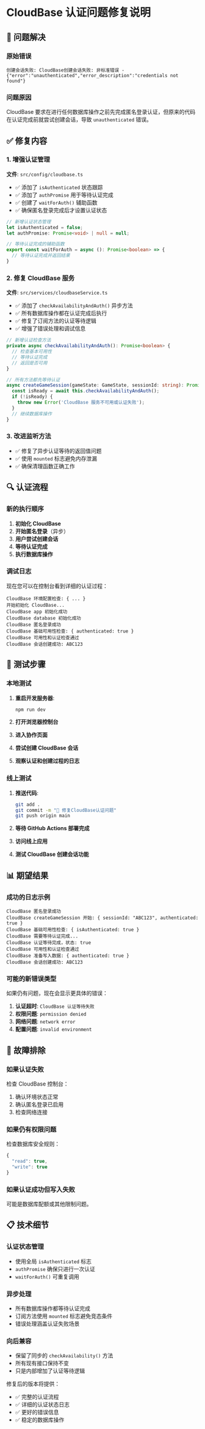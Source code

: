 # CloudBase 认证问题修复说明

## 🎯 问题解决

### 原始错误
```
创建会话失败: CloudBase创建会话失败: 非标准错误 - {"error":"unauthenticated","error_description":"credentials not found"}
```

### 问题原因
CloudBase 要求在进行任何数据库操作之前先完成匿名登录认证，但原来的代码在认证完成前就尝试创建会话，导致 `unauthenticated` 错误。

## ✅ 修复内容

### 1. 增强认证管理
**文件**: `src/config/cloudbase.ts`

- ✅ 添加了 `isAuthenticated` 状态跟踪
- ✅ 添加了 `authPromise` 用于等待认证完成
- ✅ 创建了 `waitForAuth()` 辅助函数
- ✅ 确保匿名登录完成后才设置认证状态

```typescript
// 新增认证状态管理
let isAuthenticated = false;
let authPromise: Promise<void> | null = null;

// 等待认证完成的辅助函数
export const waitForAuth = async (): Promise<boolean> => {
  // 等待认证完成并返回结果
}
```

### 2. 修复 CloudBase 服务
**文件**: `src/services/cloudbaseService.ts`

- ✅ 添加了 `checkAvailabilityAndAuth()` 异步方法
- ✅ 所有数据库操作都在认证完成后执行
- ✅ 修复了订阅方法的认证等待逻辑
- ✅ 增强了错误处理和调试信息

```typescript
// 新增认证检查方法
private async checkAvailabilityAndAuth(): Promise<boolean> {
  // 检查基本可用性
  // 等待认证完成
  // 返回是否可用
}

// 所有方法都先等待认证
async createGameSession(gameState: GameState, sessionId: string): Promise<void> {
  const isReady = await this.checkAvailabilityAndAuth();
  if (!isReady) {
    throw new Error('CloudBase 服务不可用或认证失败');
  }
  // 继续数据库操作
}
```

### 3. 改进监听方法
- ✅ 修复了异步认证等待的返回值问题
- ✅ 使用 `mounted` 标志避免内存泄漏
- ✅ 确保清理函数正确工作

## 🔍 认证流程

### 新的执行顺序
1. **初始化 CloudBase**
2. **开始匿名登录**（异步）
3. **用户尝试创建会话**
4. **等待认证完成**
5. **执行数据库操作**

### 调试日志
现在您可以在控制台看到详细的认证过程：

```
CloudBase 环境配置检查: { ... }
开始初始化 CloudBase...
CloudBase app 初始化成功
CloudBase database 初始化成功
CloudBase 匿名登录成功
CloudBase 基础可用性检查: { authenticated: true }
CloudBase 可用性和认证检查通过
CloudBase 会话创建成功: ABC123
```

## 🧪 测试步骤

### 本地测试
1. **重启开发服务器**:
   ```bash
   npm run dev
   ```

2. **打开浏览器控制台**
3. **进入协作页面**
4. **尝试创建 CloudBase 会话**
5. **观察认证和创建过程的日志**

### 线上测试
1. **推送代码**:
   ```bash
   git add .
   git commit -m "🔧 修复CloudBase认证问题"
   git push origin main
   ```

2. **等待 GitHub Actions 部署完成**
3. **访问线上应用**
4. **测试 CloudBase 创建会话功能**

## 📊 期望结果

### 成功的日志示例
```
CloudBase 匿名登录成功
CloudBase createGameSession 开始: { sessionId: "ABC123", authenticated: true }
CloudBase 基础可用性检查: { isAuthenticated: true }
CloudBase 需要等待认证完成...
CloudBase 认证等待完成，状态: true
CloudBase 可用性和认证检查通过
CloudBase 准备写入数据: { authenticated: true }
CloudBase 会话创建成功: ABC123
```

### 可能的新错误类型
如果仍有问题，现在会显示更具体的错误：

1. **认证超时**: `CloudBase 认证等待失败`
2. **权限问题**: `permission denied` 
3. **网络问题**: `network error`
4. **配置问题**: `invalid environment`

## 🔧 故障排除

### 如果认证失败
检查 CloudBase 控制台：
1. 确认环境状态正常
2. 确认匿名登录已启用
3. 检查网络连接

### 如果仍有权限问题
检查数据库安全规则：
```javascript
{
  "read": true,
  "write": true
}
```

### 如果认证成功但写入失败
可能是数据库配额或其他限制问题。

## 📋 技术细节

### 认证状态管理
- 使用全局 `isAuthenticated` 标志
- `authPromise` 确保只进行一次认证
- `waitForAuth()` 可重复调用

### 异步处理
- 所有数据库操作都等待认证完成
- 订阅方法使用 `mounted` 标志避免竞态条件
- 错误处理涵盖认证失败场景

### 向后兼容
- 保留了同步的 `checkAvailability()` 方法
- 所有现有接口保持不变
- 只是内部增加了认证等待逻辑

修复后的版本将提供：
- ✅ 完整的认证流程
- ✅ 详细的认证状态日志
- ✅ 更好的错误信息
- ✅ 稳定的数据库操作 